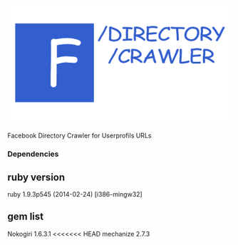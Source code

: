 ![Facebook_Directory](https://raw.githubusercontent.com/denis-adobe/facebook_directory/master/sign.png)
==================



Facebook Directory Crawler for Userprofils URLs

### Dependencies



## ruby version

ruby 1.9.3p545 (2014-02-24) [i386-mingw32]



## gem list

Nokogiri 1.6.3.1
<<<<<<< HEAD
mechanize 2.7.3

